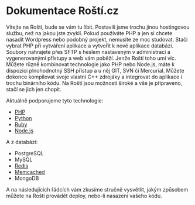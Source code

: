# Dokumentace Roští.cz

Vítejte na Roští, bude se vám tu líbit. Postavili jsme trochu jinou hostingovou službu, než na jakou jste zvyklí. Pokud používáte PHP a jen si chcete nasadit Wordpress nebo podobný projekt, nemusíte ze moc studovat. Stačí vybrat PHP při vytváření aplikace a vytvořit k nové aplikace databázi. Soubory nahrajete přes SFTP s heslem nastaveným v administraci a vygenerovanými přístupy a web vám poběží. Jenže Roští toho umí víc. Můžete různě kombinovat technologie jako PHP nebo Node.js, máte k dispozici plnohodnotný SSH přístup a u něj GIT, SVN či Mercurial. Můžete dokonce kompilovat svoje vlastní C++ zdrojáky a integrovat do aplikace i trochu binárního kódu. Na Roští jsou možnosti široké a vše je připraveno, stačí se jich jen chopit.

Aktuálně podporujeme tyto technologie:

* [PHP](apps/php.md)
* [Python](apps/python.md)
* [Ruby](apps/ruby.md)
* [Node.js](apps/node.md)

A z databází:

* PostgreSQL
* MySQL
* [Redis](redis.md)
* [Memcached](memcached.md)
* MongoDB

A na následujících řádcích vám zkusíme stručně vysvětlit, jakým způsobem můžete na Roští provádět deploy, nebo-li nasazení vašeho kódu.
